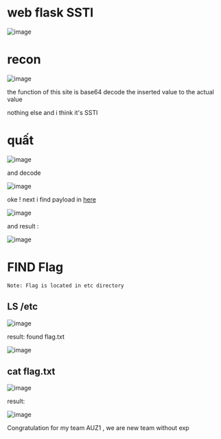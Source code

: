 # web flask SSTI
![image](https://user-images.githubusercontent.com/65381453/131301407-7d751004-0975-43cb-a11a-b69bbe120ab6.png)

# recon
![image](https://user-images.githubusercontent.com/65381453/131301965-22beafdc-2ec2-440c-ac01-0c186ad89e59.png)

the function of this site is base64 decode the inserted value to the actual value

nothing else and i think it's SSTI
# quất
![image](https://user-images.githubusercontent.com/65381453/131304776-ffb1a317-2085-4ea7-a957-b7021084df31.png)

and decode

![image](https://user-images.githubusercontent.com/65381453/131304826-38a65ced-019a-471d-9dba-a42eab6f519a.png)

oke ! next i find payload in <a href="https://github.com/swisskyrepo/PayloadsAllTheThings/tree/master/Server%20Side%20Template%20Injection">here</a>

![image](https://user-images.githubusercontent.com/65381453/131305107-5e72af28-2d46-4db6-b41e-6c7c4293d6b9.png)

and result :

![image](https://user-images.githubusercontent.com/65381453/131305648-4b86a676-9e2c-4446-95dd-3f8770a67fe2.png)

# FIND Flag

```
Note: Flag is located in etc directory
```
## LS /etc
![image](https://user-images.githubusercontent.com/65381453/131305803-1dd39ce3-2fdd-477f-a46f-ca83dddbd305.png)

result: found flag.txt

![image](https://user-images.githubusercontent.com/65381453/131305863-fa2c6ebb-7eb6-4064-8af2-e2d5baca0e9a.png)

## cat flag.txt
![image](https://user-images.githubusercontent.com/65381453/131306272-6b332ff7-bd0f-485c-95c5-8e110ba590e3.png)

result:

![image](https://user-images.githubusercontent.com/65381453/131306302-6a66ba68-d812-4fa2-8e81-cd541f897c15.png)

Congratulation for my team AUZ1 , we are new team without exp


